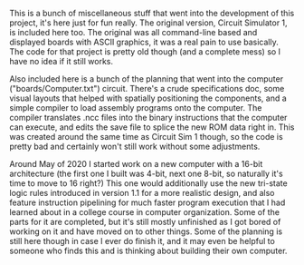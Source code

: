 This is a bunch of miscellaneous stuff that went into the development of this project, it's here just for fun really. The original version, Circuit Simulator 1, is included here too. The original was all command-line based and displayed boards with ASCII graphics, it was a real pain to use basically. The code for that project is pretty old though (and a complete mess) so I have no idea if it still works.

Also included here is a bunch of the planning that went into the computer ("boards/Computer.txt") circuit. There's a crude specifications doc, some visual layouts that helped with spatially positioning the components, and a simple compiler to load assembly programs onto the computer. The compiler translates .ncc files into the binary instructions that the computer can execute, and edits the save file to splice the new ROM data right in. This was created around the same time as Circuit Sim 1 though, so the code is pretty bad and certainly won't still work without some adjustments.

Around May of 2020 I started work on a new computer with a 16-bit architecture (the first one I built was 4-bit, next one 8-bit, so naturally it's time to move to 16 right?) This one would additionally use the new tri-state logic rules introduced in version 1.1 for a more realistic design, and also feature instruction pipelining for much faster program execution that I had learned about in a college course in computer organization. Some of the parts for it are completed, but it's still mostly unfinished as I got bored of working on it and have moved on to other things. Some of the planning is still here though in case I ever do finish it, and it may even be helpful to someone who finds this and is thinking about building their own computer.
